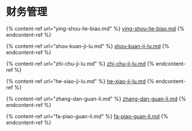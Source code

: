 # 财务管理

{% content-ref url="ying-shou-lie-biao.md" %}
[ying-shou-lie-biao.md](ying-shou-lie-biao.md)
{% endcontent-ref %}

{% content-ref url="shou-kuan-ji-lu.md" %}
[shou-kuan-ji-lu.md](shou-kuan-ji-lu.md)
{% endcontent-ref %}

{% content-ref url="zhi-chu-ji-lu.md" %}
[zhi-chu-ji-lu.md](zhi-chu-ji-lu.md)
{% endcontent-ref %}

{% content-ref url="he-xiao-ji-lu.md" %}
[he-xiao-ji-lu.md](he-xiao-ji-lu.md)
{% endcontent-ref %}

{% content-ref url="zhang-dan-guan-li.md" %}
[zhang-dan-guan-li.md](zhang-dan-guan-li.md)
{% endcontent-ref %}

{% content-ref url="fa-piao-guan-li.md" %}
[fa-piao-guan-li.md](fa-piao-guan-li.md)
{% endcontent-ref %}

